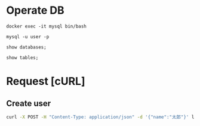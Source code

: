 # Operate DB

`docker exec -it mysql bin/bash`

`mysql -u user -p`

`show databases;`

`show tables;`

# Request [cURL]

## Create user

```sh
curl -X POST -H "Content-Type: application/json" -d '{"name":"太郎"}' localhost:12345/users
```